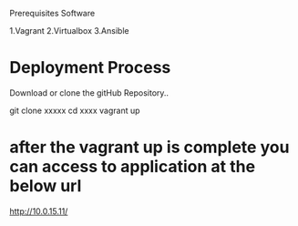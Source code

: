 
Prerequisites Software

1.Vagrant
2.Virtualbox
3.Ansible

# Deployment Process

Download or clone the gitHub Repository..

git clone xxxxx
cd xxxx
vagrant up

# after the vagrant up is complete you can access to application at the below url

http://10.0.15.11/




